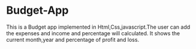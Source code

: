 # Budget-App
This is a Budget app implemented in Html,Css,javascript.The user can add the expenses and income and percentage will calculated.
It shows the current month,year and percentage of profit and loss.
